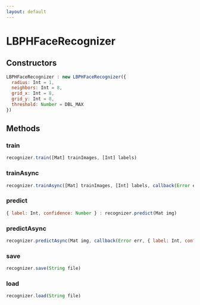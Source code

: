 ```yaml
---
layout: default
---
```


# LBPHFaceRecognizer

<a name="constructors"></a>

## Constructors
``` javascript
LBPHFaceRecognizer : new LBPHFaceRecognizer({
  radius: Int = 1,
  neighbors: Int = 8,
  grid_x: Int = 8,
  grid_y: Int = 8,
  threshold: Number = DBL_MAX
})
```

## Methods

<a name="train"></a>

### train
``` javascript
recognizer.train([Mat] trainImages, [Int] labels)
```

<a name="trainAsync"></a>

### trainAsync
``` javascript
recognizer.trainAsync([Mat] trainImages, [Int] labels, callback(Error err))
```

<a name="predict"></a>

### predict
``` javascript
{ label: Int, confidence: Number } : recognizer.predict(Mat img)
```

<a name="predictAsync"></a>

### predictAsync
``` javascript
recognizer.predictAsync(Mat img, callback(Error err, { label: Int, confidence: Number } result))
```

<a name="save"></a>

### save
``` javascript
recognizer.save(String file)
```

<a name="load"></a>

### load
``` javascript
recognizer.load(String file)
```